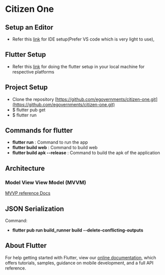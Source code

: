 # Citizen One

## Setup an Editor
- Refer this [link](https://docs.flutter.dev/get-started/editor) for IDE setup(Prefer VS code which is very light to use), 

## Flutter Setup 
- Refer this [link](https://docs.flutter.dev/get-started/install) for doing the flutter setup in your local machine for respective platforms 

## Project Setup
- Clone the repository [https://github.com/egovernments/citizen-one.git](https://github.com/egovernments/citizen-one.git)
- $ flutter pub get
- $ flutter run

## Commands for flutter
- **flutter run** : Command to run the app 
- **flutter build web** : Command to build web 
- **flutter build apk --release** : Command to build the apk of the application

## Architecture ##
### Model View View Model (MVVM) ###
[MVVP reference Docs](https://medium.com/flutterworld/flutter-mvvm-architecture-f8bed2521958)

## JSON Serialization
Command: 
- **flutter pub run build_runner build --delete-conflicting-outputs** 

## About Flutter
For help getting started with Flutter, view our
[online documentation](https://flutter.dev/docs), which offers tutorials,
samples, guidance on mobile development, and a full API reference.
